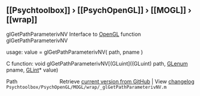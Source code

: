 ## [[Psychtoolbox]] &#8250; [[PsychOpenGL]] &#8250; [[MOGL]] &#8250; [[wrap]]

glGetPathParameterivNV  Interface to [OpenGL](OpenGL) function glGetPathParameterivNV  
  
usage:  value = glGetPathParameterivNV( path, pname )  
  
C function:  void glGetPathParameterivNV[(GLuint]((GLuint) path, [GLenum](GLenum) pname, [GLint](GLint)\* value)  




<div class="code_header" style="text-align:right;">
  <span style="float:left;">Path&nbsp;&nbsp;</span> <span class="counter">Retrieve <a href=
  "https://raw.github.com/Psychtoolbox-3/Psychtoolbox-3/beta/Psychtoolbox/PsychOpenGL/MOGL/wrap/_glGetPathParameterivNV.m">current version from GitHub</a> | View <a href=
  "https://github.com/Psychtoolbox-3/Psychtoolbox-3/commits/beta/Psychtoolbox/PsychOpenGL/MOGL/wrap/_glGetPathParameterivNV.m">changelog</a></span>
</div>
<div class="code">
  <code>Psychtoolbox/PsychOpenGL/MOGL/wrap/_glGetPathParameterivNV.m</code>
</div>

